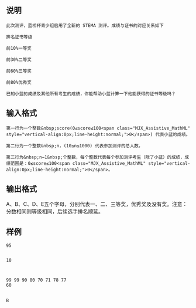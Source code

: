<h2>说明</h2>

<p style="text-indent:2em;font-family:&quot;font-size:medium;">
	此次测评，蓝桥杯青少组启用了全新的 STEMA 测评。成绩与证书的对应关系如下
</p>
<p style="text-indent:2em;font-family:&quot;font-size:medium;">
	排名证书等级
</p>
<p style="text-indent:2em;font-family:&quot;font-size:medium;">
	前10%一等奖
</p>
<p style="text-indent:2em;font-family:&quot;font-size:medium;">
	前30%二等奖
</p>
<p style="text-indent:2em;font-family:&quot;font-size:medium;">
	前60%三等奖
</p>
<p style="text-indent:2em;font-family:&quot;font-size:medium;">
	前80%优秀奖
</p>
<p style="text-indent:2em;font-family:&quot;font-size:medium;">
	已知小蓝的成绩及其他所有考生的成绩，你能帮助小蓝计算一下他能获得的证书等级吗？
</p>
<h2>输入格式</h2>

<p style="text-indent:2em;font-family:&quot;font-size:medium;">
	第一行为一个整数&nbsp;score(0≤score≤100<span class="MJX_Assistive_MathML" style="vertical-align:0px;line-height:normal;">0</span>) 代表小蓝的成绩。
</p>
<p style="text-indent:2em;font-family:&quot;font-size:medium;">
	第二行为一个整数&nbsp;n，(10≤n≤1000) 代表参加测评的总人数。
</p>
<p style="text-indent:2em;font-family:&quot;font-size:medium;">
	第三行为&nbsp;n−1&nbsp;个整数，每个整数代表每个参加测评考生（除了小蓝）的成绩，成绩范围是：0≤score≤100<span class="MJX_Assistive_MathML" style="vertical-align:0px;line-height:normal;">0</span>。
</p>
<h2>输出格式</h2>

A、B、C、D、E五个字母，分别代表一、二、三等奖，优秀奖及没有奖。注意：分数相同则等级相同，后续选手排名顺延。
<h2>样例</h2>
<pre><code class="language-input1">95
10
99 99 90 80 70 71 78 77 60</code></pre><pre><code class="language-output1">B</code></pre>
